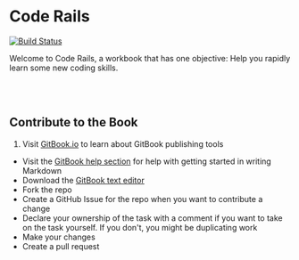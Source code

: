 # Code Rails
[![Build Status](https://www.gitbook.io/button/status/book/brookr/code-rails)](https://www.gitbook.io/book/brookr/code-rails/activity)

Welcome to Code Rails, a workbook that has one objective: Help you rapidly learn some new coding skills.

<br />
<br />

## Contribute to the Book


1. Visit [GitBook.io](https://www.gitbook.io) to learn about GitBook publishing tools
- Visit the [GitBook help section](http://help.gitbook.io/markdown/README.html
) for help with getting started in writing Markdown
- Download the [GitBook text editor](https://www.gitbook.io/editor/download)
- Fork the repo
- Create a GitHub Issue for the repo when you want to contribute a change
- Declare your ownership of the task with a comment if you want to take on the task yourself. If you don't, you might be duplicating work
- Make your changes
- Create a pull request
